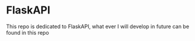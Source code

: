 # FlaskAPI
This repo is dedicated to FlaskAPI, what ever I will develop in future can be found in this repo
